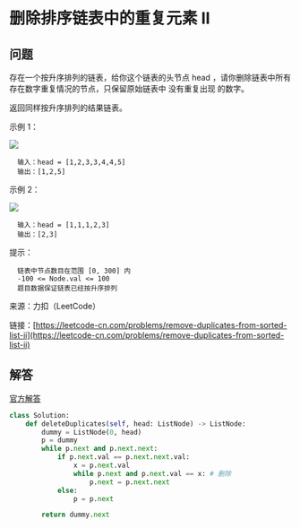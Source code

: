 # 删除排序链表中的重复元素 II

## 问题

存在一个按升序排列的链表，给你这个链表的头节点 head ，请你删除链表中所有存在数字重复情况的节点，只保留原始链表中 没有重复出现 的数字。

返回同样按升序排列的结果链表。

示例 1：

![](https://assets.leetcode.com/uploads/2021/01/04/linkedlist1.jpg)

```
  输入：head = [1,2,3,3,4,4,5]
  输出：[1,2,5]
 ```

示例 2：

![](https://assets.leetcode.com/uploads/2021/01/04/linkedlist2.jpg)
```
  输入：head = [1,1,1,2,3]
  输出：[2,3]
```
 

提示：

```
  链表中节点数目在范围 [0, 300] 内
  -100 <= Node.val <= 100
  题目数据保证链表已经按升序排列
```
  

来源：力扣（LeetCode）

链接：[https://leetcode-cn.com/problems/remove-duplicates-from-sorted-list-ii](https://leetcode-cn.com/problems/remove-duplicates-from-sorted-list-ii)


## 解答


[官方解答](https://leetcode-cn.com/problems/remove-duplicates-from-sorted-list-ii/solution/shan-chu-pai-xu-lian-biao-zhong-de-zhong-oayn/)

```py
class Solution:
    def deleteDuplicates(self, head: ListNode) -> ListNode:
        dummy = ListNode(0, head)
        p = dummy
        while p.next and p.next.next:
            if p.next.val == p.next.next.val:
                x = p.next.val
                while p.next and p.next.val == x: # 删除
                    p.next = p.next.next
            else:
                p = p.next

        return dummy.next
```

